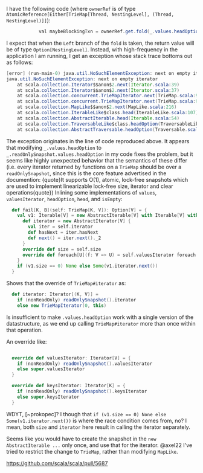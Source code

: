 I have the following code (where `ownerRef` is of type `AtomicReference[Either[TrieMap[Thread, NestingLevel], (Thread, NestingLevel)]]`):

```java
			val maybeBlockingTxn = ownerRef.get.fold(_.values.headOption,{pair => Some(pair._2)})
```


I expect that when the `Left` branch of the `fold` is taken, the return value will be of type `Option[NestingLevel]`. Instead, with high-frequency in the application I am running, I get an exception whose stack trace bottoms out as follows:


```java
[error] (run-main-0) java.util.NoSuchElementException: next on empty iterator
java.util.NoSuchElementException: next on empty iterator
	at scala.collection.Iterator$$anon$2.next(Iterator.scala:39)
	at scala.collection.Iterator$$anon$2.next(Iterator.scala:37)
	at scala.collection.concurrent.TrieMapIterator.next(TrieMap.scala:982)
	at scala.collection.concurrent.TrieMapIterator.next(TrieMap.scala:961)
	at scala.collection.MapLike$$anon$2.next(MapLike.scala:216)
	at scala.collection.IterableLike$class.head(IterableLike.scala:107)
	at scala.collection.AbstractIterable.head(Iterable.scala:54)
	at scala.collection.TraversableLike$class.headOption(TraversableLike.scala:412)
	at scala.collection.AbstractTraversable.headOption(Traversable.scala:104)
```


The exception originates in the line of code reproduced above.
It appears that modifying `_.values.headOption` to `_.readOnlySnapshot.values.headOption` in my code fixes the problem, but it seems like highly unexpected behavior that the semantics of these differ (i.e. every iterator returned by functions on a `TrieMap` should be over a `readOnlySnapshot`, since this is the core feature advertised in the documention: {quote}It supports O(1), atomic, lock-free snapshots which are used to implement linearizable lock-free size, iterator and clear operations{quote})
Inlining some implementations of `values`, `valuesIterator`, `headOption`, `head`, and `isEmpty`:

```scala
  def fail[K, B](self: TrieMap[K, V]): Option[V] = {
    val v1: Iterable[V] = new AbstractIterable[V] with Iterable[V] with Serializable {
      def iterator = new AbstractIterator[V] {
        val iter = self.iterator
        def hasNext = iter.hasNext
        def next() = iter.next()._2
      }
      override def size = self.size
      override def foreach[U](f: V => U) = self.valuesIterator foreach f
    }
    if (v1.size == 0) None else Some(v1.iterator.next())
  }
```

Shows that the override of `TrieMap#iterator` as:

```scala
  def iterator: Iterator[(K, V)] =
    if (nonReadOnly) readOnlySnapshot().iterator
    else new TrieMapIterator(0, this)
```

Is insufficient to make `.values.headOption` work with a single version of the datastructure, as we end up calling `TrieMap#iterator` more than once within that operation.

An override like:

```scala

  override def valuesIterator: Iterator[V] = {
    if (nonReadOnly) readOnlySnapshot().valuesIterator
    else super.valuesIterator
  }

  override def keysIterator: Iterator[K] = {
    if (nonReadOnly) readOnlySnapshot().keysIterator
    else super.keysIterator
  }
```

WDYT, [~prokopec]?
I though that `if (v1.size == 0) None else Some(v1.iterator.next())` is where the race condition comes from, no? I mean, both `size` and `iterator` here result in calling the iterator separately.

Seems like you would have to create the snapshot in the `new AbstractIterable ...` only once, and use that for the iterator.
@axel22 I've tried to restrict the change to `TrieMap`, rather than modifying `MapLike`.

https://github.com/scala/scala/pull/5687
